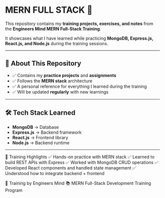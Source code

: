 # MERN FULL STACK 🚀

This repository contains my **training projects, exercises, and notes** from the **Engineers Mind MERN Full-Stack Training**.  

It showcases what I have learned while practicing **MongoDB, Express.js, React.js, and Node.js** during the training sessions.

---

## 📖 About This Repository  

- ✅ Contains my **practice projects** and **assignments**  
- ✅ Follows the **MERN stack** architecture  
- ✅ A personal reference for everything I learned during the training  
- ✅ Will be updated **regularly** with new learnings  

---

## 🛠️ Tech Stack Learned  

- **MongoDB** → Database  
- **Express.js** → Backend framework  
- **React.js** → Frontend library  
- **Node.js** → Backend runtime  

---

📌 Training Highlights
✅ Hands-on practice with MERN stack
✅ Learned to build REST APIs with Express
✅ Worked with MongoDB CRUD operations
✅ Developed React components and handled state management
✅ Understood how to integrate backend + frontend


🏫 Training by
Engineers Mind
📚 MERN Full-Stack Development Training Program

